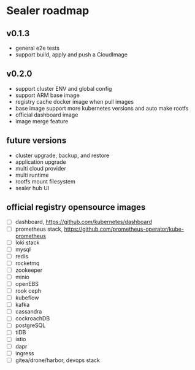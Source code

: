 # Sealer roadmap

## v0.1.3

* general e2e tests
* support build, apply and push a CloudImage

## v0.2.0

* support cluster ENV and global config
* support ARM base image
* registry cache docker image when pull images
* base image support more kubernetes versions and auto make rootfs
* official dashboard image
* image merge feature

## future versions

* cluster upgrade, backup, and restore
* application upgrade
* multi cloud provider
* multi runtime
* rootfs mount filesystem
* sealer hub UI

## official registry opensource images

- [ ] dashboard, https://github.com/kubernetes/dashboard
- [ ] prometheus stack, https://github.com/prometheus-operator/kube-prometheus
- [ ] loki stack
- [ ] mysql
- [ ] redis
- [ ] rocketmq
- [ ] zookeeper
- [ ] minio
- [ ] openEBS
- [ ] rook ceph
- [ ] kubeflow
- [ ] kafka
- [ ] cassandra
- [ ] cockroachDB
- [ ] postgreSQL
- [ ] tiDB
- [ ] istio
- [ ] dapr
- [ ] ingress
- [ ] gitea/drone/harbor, devops stack

